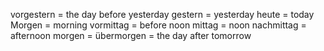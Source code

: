 vorgestern = the day before yesterday
gestern = yesterday
heute = today
Morgen = morning
vormittag = before noon
mittag = noon
nachmittag = afternoon
morgen =
übermorgen = the day after tomorrow



